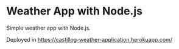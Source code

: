# Weather App with Node.js
Simple weather app with Node.js.

Deployed in https://castillog-weather-application.herokuapp.com/
